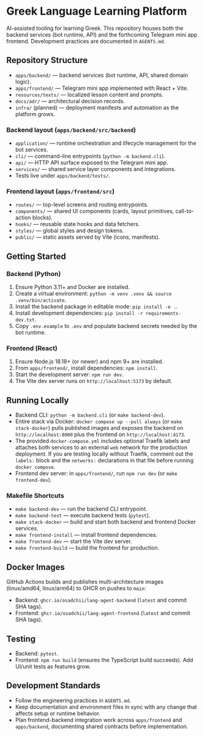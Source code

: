 # Greek Language Learning Platform

AI-assisted tooling for learning Greek. This repository houses both the backend services (bot runtime, API) and the forthcoming Telegram mini app frontend. Development practices are documented in `AGENTS.md`.

## Repository Structure
- `apps/backend/` — backend services (bot runtime, API, shared domain logic).
- `apps/frontend/` — Telegram mini app implemented with React + Vite.
- `resources/texts/` — localized lesson content and prompts.
- `docs/adr/` — architectural decision records.
- `infra/` (planned) — deployment manifests and automation as the platform grows.

### Backend layout (`apps/backend/src/backend`)
- `application/` — runtime orchestration and lifecycle management for the bot services.
- `cli/` — command-line entrypoints (`python -m backend.cli`).
- `api/` — HTTP API surface exposed to the Telegram mini app.
- `services/` — shared service layer components and integrations.
- Tests live under `apps/backend/tests/`.

### Frontend layout (`apps/frontend/src`)
- `routes/` — top-level screens and routing entrypoints.
- `components/` — shared UI components (cards, layout primitives, call-to-action blocks).
- `hooks/` — reusable state hooks and data fetchers.
- `styles/` — global styles and design tokens.
- `public/` — static assets served by Vite (icons, manifests).

## Getting Started

### Backend (Python)
1. Ensure Python 3.11+ and Docker are installed.
2. Create a virtual environment: `python -m venv .venv && source .venv/bin/activate`.
3. Install the backend package in editable mode: `pip install -e .`.
4. Install development dependencies: `pip install -r requirements-dev.txt`.
5. Copy `.env.example` to `.env` and populate backend secrets needed by the bot runtime.

### Frontend (React)
1. Ensure Node.js 18.18+ (or newer) and npm 9+ are installed.
2. From `apps/frontend/`, install dependencies: `npm install`.
3. Start the development server: `npm run dev`.
4. The Vite dev server runs on `http://localhost:5173` by default.

## Running Locally
- Backend CLI: `python -m backend.cli` (or `make backend-dev`).
- Entire stack via Docker: `docker compose up --pull always` (or `make stack-docker`) pulls published images and exposes the backend on `http://localhost:8000` plus the frontend on `http://localhost:4173`.
- The provided `docker-compose.yml` includes optional Traefik labels and attaches both services to an external `web` network for the production deployment. If you are testing locally without Traefik, comment out the `labels:` block and the `networks:` declarations in that file before running `docker compose`.
- Frontend dev server: in `apps/frontend/`, run `npm run dev` (or `make frontend-dev`).

### Makefile Shortcuts
- `make backend-dev` — run the backend CLI entrypoint.
- `make backend-test` — execute backend tests (`pytest`).
- `make stack-docker` — build and start both backend and frontend Docker services.
- `make frontend-install` — install frontend dependencies.
- `make frontend-dev` — start the Vite dev server.
- `make frontend-build` — build the frontend for production.

## Docker Images
GitHub Actions builds and publishes multi-architecture images (linux/amd64, linux/arm64) to GHCR on pushes to `main`:
- Backend: `ghcr.io/osadchii/lang-agent-backend` (`latest` and commit SHA tags).
- Frontend: `ghcr.io/osadchii/lang-agent-frontend` (`latest` and commit SHA tags).

## Testing
- Backend: `pytest`.
- Frontend: `npm run build` (ensures the TypeScript build succeeds). Add UI/unit tests as features grow.

## Development Standards
- Follow the engineering practices in `AGENTS.md`.
- Keep documentation and environment files in sync with any change that affects setup or runtime behavior.
- Plan frontend-backend integration work across `apps/frontend` and `apps/backend`, documenting shared contracts before implementation.
